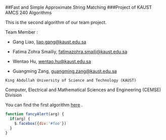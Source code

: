 ##Fast and Simple Approximate String Matching
###Project of KAUST AMCS 240 Algorithms

This is the second algorithm of our team project. 

Team Member :

* Gang Liao, <liao.gang@kaust.edu.sa>

* Fatima Zohra Smailiy, <fatimazohra.smaili@kaust.edu.sa>

* Wentao Hu, <wentao.hu@kaust.edu.sa>

* Guangming Zang, <guangming.zang@kaust.edu.sa>

`King Abdullah University of Science and Technology (KAUST)`

Computer, Electrical and Mathematical Sciences and Engineering (CEMSE) Division

You can find the first algorithm [here](https://github.com/GangLiao/Approximate-String-Matching) .

```javascript
function fancyAlert(arg) {
  if(arg) {
    $.facebox({div:'#foo'})
  }
}
```
